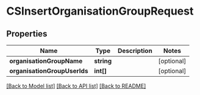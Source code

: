 # CSInsertOrganisationGroupRequest

## Properties
Name | Type | Description | Notes
------------ | ------------- | ------------- | -------------
**organisationGroupName** | **string** |  | [optional] 
**organisationGroupUserIds** | **int[]** |  | [optional] 

[[Back to Model list]](../README.md#documentation-for-models) [[Back to API list]](../README.md#documentation-for-api-endpoints) [[Back to README]](../README.md)


